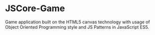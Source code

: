 # JSCore-Game
Game application built on the HTML5 canvas technology with usage of Object Oriented Programming style and JS Patterns in JavaScript ES5. 
